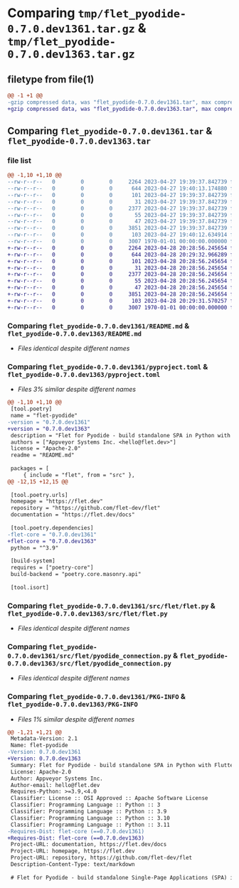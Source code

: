 # Comparing `tmp/flet_pyodide-0.7.0.dev1361.tar.gz` & `tmp/flet_pyodide-0.7.0.dev1363.tar.gz`

## filetype from file(1)

```diff
@@ -1 +1 @@
-gzip compressed data, was "flet_pyodide-0.7.0.dev1361.tar", max compression
+gzip compressed data, was "flet_pyodide-0.7.0.dev1363.tar", max compression
```

## Comparing `flet_pyodide-0.7.0.dev1361.tar` & `flet_pyodide-0.7.0.dev1363.tar`

### file list

```diff
@@ -1,10 +1,10 @@
--rw-r--r--   0        0        0     2264 2023-04-27 19:39:37.842739 flet_pyodide-0.7.0.dev1361/README.md
--rw-r--r--   0        0        0      644 2023-04-27 19:40:13.174880 flet_pyodide-0.7.0.dev1361/pyproject.toml
--rw-r--r--   0        0        0      101 2023-04-27 19:39:37.842739 flet_pyodide-0.7.0.dev1361/src/flet/__init__.py
--rw-r--r--   0        0        0       31 2023-04-27 19:39:37.842739 flet_pyodide-0.7.0.dev1361/src/flet/canvas/__init__.py
--rw-r--r--   0        0        0     2377 2023-04-27 19:39:37.842739 flet_pyodide-0.7.0.dev1361/src/flet/flet.py
--rw-r--r--   0        0        0       55 2023-04-27 19:39:37.842739 flet_pyodide-0.7.0.dev1361/src/flet/matplotlib_chart.py
--rw-r--r--   0        0        0       47 2023-04-27 19:39:37.842739 flet_pyodide-0.7.0.dev1361/src/flet/plotly_chart.py
--rw-r--r--   0        0        0     3851 2023-04-27 19:39:37.842739 flet_pyodide-0.7.0.dev1361/src/flet/pyodide_connection.py
--rw-r--r--   0        0        0      103 2023-04-27 19:40:12.634914 flet_pyodide-0.7.0.dev1361/src/flet/version.py
--rw-r--r--   0        0        0     3007 1970-01-01 00:00:00.000000 flet_pyodide-0.7.0.dev1361/PKG-INFO
+-rw-r--r--   0        0        0     2264 2023-04-28 20:28:56.245654 flet_pyodide-0.7.0.dev1363/README.md
+-rw-r--r--   0        0        0      644 2023-04-28 20:29:32.966289 flet_pyodide-0.7.0.dev1363/pyproject.toml
+-rw-r--r--   0        0        0      101 2023-04-28 20:28:56.245654 flet_pyodide-0.7.0.dev1363/src/flet/__init__.py
+-rw-r--r--   0        0        0       31 2023-04-28 20:28:56.245654 flet_pyodide-0.7.0.dev1363/src/flet/canvas/__init__.py
+-rw-r--r--   0        0        0     2377 2023-04-28 20:28:56.245654 flet_pyodide-0.7.0.dev1363/src/flet/flet.py
+-rw-r--r--   0        0        0       55 2023-04-28 20:28:56.245654 flet_pyodide-0.7.0.dev1363/src/flet/matplotlib_chart.py
+-rw-r--r--   0        0        0       47 2023-04-28 20:28:56.245654 flet_pyodide-0.7.0.dev1363/src/flet/plotly_chart.py
+-rw-r--r--   0        0        0     3851 2023-04-28 20:28:56.245654 flet_pyodide-0.7.0.dev1363/src/flet/pyodide_connection.py
+-rw-r--r--   0        0        0      103 2023-04-28 20:29:31.570257 flet_pyodide-0.7.0.dev1363/src/flet/version.py
+-rw-r--r--   0        0        0     3007 1970-01-01 00:00:00.000000 flet_pyodide-0.7.0.dev1363/PKG-INFO
```

### Comparing `flet_pyodide-0.7.0.dev1361/README.md` & `flet_pyodide-0.7.0.dev1363/README.md`

 * *Files identical despite different names*

### Comparing `flet_pyodide-0.7.0.dev1361/pyproject.toml` & `flet_pyodide-0.7.0.dev1363/pyproject.toml`

 * *Files 3% similar despite different names*

```diff
@@ -1,10 +1,10 @@
 [tool.poetry]
 name = "flet-pyodide"
-version = "0.7.0.dev1361"
+version = "0.7.0.dev1363"
 description = "Flet for Pyodide - build standalone SPA in Python with Flutter UI."
 authors = ["Appveyor Systems Inc. <hello@flet.dev>"]
 license = "Apache-2.0"
 readme = "README.md"
 
 packages = [
     { include = "flet", from = "src" },
@@ -12,15 +12,15 @@
 
 [tool.poetry.urls]
 homepage = "https://flet.dev"
 repository = "https://github.com/flet-dev/flet"
 documentation = "https://flet.dev/docs"
 
 [tool.poetry.dependencies]
-flet-core = "0.7.0.dev1361"
+flet-core = "0.7.0.dev1363"
 python = "^3.9"
 
 [build-system]
 requires = ["poetry-core"]
 build-backend = "poetry.core.masonry.api"
 
 [tool.isort]
```

### Comparing `flet_pyodide-0.7.0.dev1361/src/flet/flet.py` & `flet_pyodide-0.7.0.dev1363/src/flet/flet.py`

 * *Files identical despite different names*

### Comparing `flet_pyodide-0.7.0.dev1361/src/flet/pyodide_connection.py` & `flet_pyodide-0.7.0.dev1363/src/flet/pyodide_connection.py`

 * *Files identical despite different names*

### Comparing `flet_pyodide-0.7.0.dev1361/PKG-INFO` & `flet_pyodide-0.7.0.dev1363/PKG-INFO`

 * *Files 1% similar despite different names*

```diff
@@ -1,21 +1,21 @@
 Metadata-Version: 2.1
 Name: flet-pyodide
-Version: 0.7.0.dev1361
+Version: 0.7.0.dev1363
 Summary: Flet for Pyodide - build standalone SPA in Python with Flutter UI.
 License: Apache-2.0
 Author: Appveyor Systems Inc.
 Author-email: hello@flet.dev
 Requires-Python: >=3.9,<4.0
 Classifier: License :: OSI Approved :: Apache Software License
 Classifier: Programming Language :: Python :: 3
 Classifier: Programming Language :: Python :: 3.9
 Classifier: Programming Language :: Python :: 3.10
 Classifier: Programming Language :: Python :: 3.11
-Requires-Dist: flet-core (==0.7.0.dev1361)
+Requires-Dist: flet-core (==0.7.0.dev1363)
 Project-URL: documentation, https://flet.dev/docs
 Project-URL: homepage, https://flet.dev
 Project-URL: repository, https://github.com/flet-dev/flet
 Description-Content-Type: text/markdown
 
 # Flet for Pyodide - build standalone Single-Page Applications (SPA) in Python with Flutter UI
```

